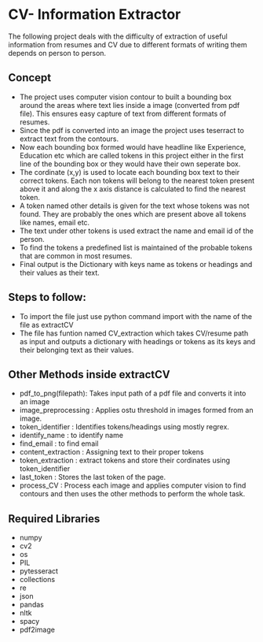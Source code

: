 # CV- Information Extractor
The following project deals with the difficulty of extraction of useful information from resumes and CV due to different formats of writing them depends on person to person.

## Concept
* The project uses computer vision contour to built a bounding box around the areas where text lies inside a image (converted from pdf file). This ensures easy capture of text from different formats of resumes.
* Since the pdf is converted into an image the project uses teserract to extract text from the contours. 
* Now each bounding box formed would have headline like Experience, Education etc which are called tokens in this project either in the first line of the bounding box or they would have their own seperate box.
* The cordinate (x,y) is used to locate each bounding box text to their correct tokens. Each non tokens will belong to the nearest token present above it and along the x axis distance is calculated to find the nearest token.
* A token named other details is given for the text whose tokens was not found. They are probably the ones which are present above all tokens like names, email etc. 
* The text under other tokens is used extract the name and email id of the person.
* To find the tokens a predefined list is maintained of the probable tokens that are common in most resumes.
* Final output is the Dictionary with keys name as tokens or headings and their values as their text.

## Steps to follow:
* To import the file just use python command import with the name of the file as extractCV
* The file has funtion named CV_extraction which takes CV/resume path as input and outputs a dictionary with headings or tokens as its keys and their belonging text as their values.

## Other Methods inside extractCV
* pdf_to_png(filepath): Takes input path of a pdf file and converts it into an image
* image_preprocessing : Applies ostu threshold in images formed from an image.
* token_identifier : Identifies tokens/headings using mostly regrex.
* identify_name : to identify name
* find_email : to find email
* content_extraction : Assigning text to their proper tokens
* token_extraction : extract tokens and store their cordinates using token_identifier
* last_token : Stores the last token of the page.
* process_CV : Process each image and applies computer vision to find contours and then uses the other methods to perform the whole task.

## Required Libraries
* numpy
* cv2
* os
* PIL 
* pytesseract
* collections
* re
* json
* pandas
* nltk
* spacy
* pdf2image
